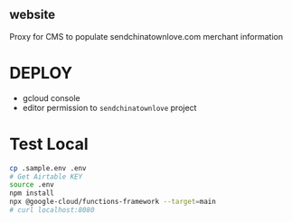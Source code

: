 ## website 

Proxy for CMS to populate sendchinatownlove.com merchant information

# DEPLOY
- gcloud console
- editor permission to `sendchinatownlove` project 

# Test Local

``` bash
cp .sample.env .env
# Get Airtable KEY
source .env  
npm install 
npx @google-cloud/functions-framework --target=main
# curl localhost:8080
```